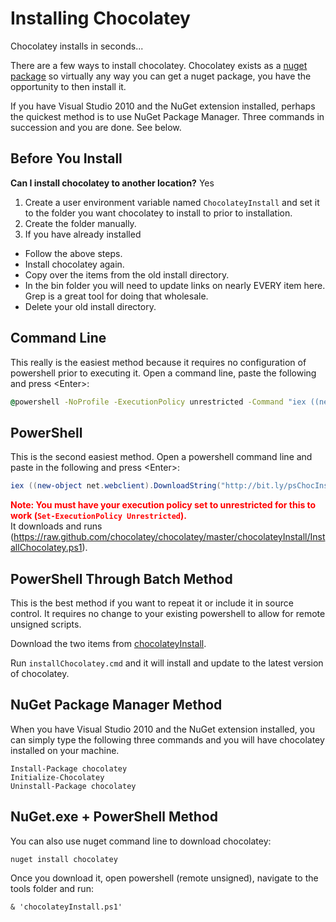 # Installing Chocolatey  
Chocolatey installs in seconds...  
  
There are a few ways to install chocolatey. Chocolatey exists as a [nuget package](http://nuget.org/list/packages/chocolatey) so virtually any way you can get a nuget package, you have the opportunity to then install it.  
  
If you have Visual Studio 2010 and the NuGet extension installed, perhaps the quickest method is to use NuGet Package Manager. Three commands in succession and you are done. See below.  
  
## Before You Install  
**Can I install chocolatey to another location?** Yes  
  
1. Create a user environment variable named ```ChocolateyInstall``` and set it to the folder you want chocolatey to install to prior to installation.  
1. Create the folder manually.  
1. If you have already installed  
  
  * Follow the above steps. 
  * Install chocolatey again. 
  * Copy over the items from the old install directory.
  * In the bin folder you will need to update links on nearly EVERY item here. Grep is a great tool for doing that wholesale.
  * Delete your old install directory.
  
## Command Line
This really is the easiest method because it requires no configuration of powershell prior to executing it. Open a command line, paste the following and press &lt;Enter&gt;:  
  
```cmd
@powershell -NoProfile -ExecutionPolicy unrestricted -Command "iex ((new-object net.webclient).DownloadString('http://bit.ly/psChocInstall'))";
```  
  
## PowerShell
This is the second easiest method. Open a powershell command line and paste in the following and press &lt;Enter&gt;:  
  
```powershell
iex ((new-object net.webclient).DownloadString("http://bit.ly/psChocInstall"))
```  
  
**<font color="red">Note: You must have your execution policy set to unrestricted for this to work (`Set-ExecutionPolicy Unrestricted`).</font>**  
It downloads and runs (https://raw.github.com/chocolatey/chocolatey/master/chocolateyInstall/InstallChocolatey.ps1).  
  
## PowerShell Through Batch Method
This is the best method if you want to repeat it or include it in source control. It requires no change to your existing powershell to allow for remote unsigned scripts.  

Download the two items from [chocolateyInstall](https://github.com/ferventcoder/chocolatey/tree/master/chocolateyInstall).  
  
Run `installChocolatey.cmd` and it will install and update to the latest version of chocolatey.  
  
## NuGet Package Manager Method
  
When you have Visual Studio 2010 and the NuGet extension installed, you can simply type the following three commands and you will have chocolatey installed on your machine.  
  
 `Install-Package chocolatey`  
 `Initialize-Chocolatey`  
 `Uninstall-Package chocolatey`  

## NuGet.exe + PowerShell Method

You can also use nuget command line to download chocolatey:  
  
 `nuget install chocolatey`  
  
Once you download it, open powershell (remote unsigned), navigate to the tools folder and run:  

`& 'chocolateyInstall.ps1'`
